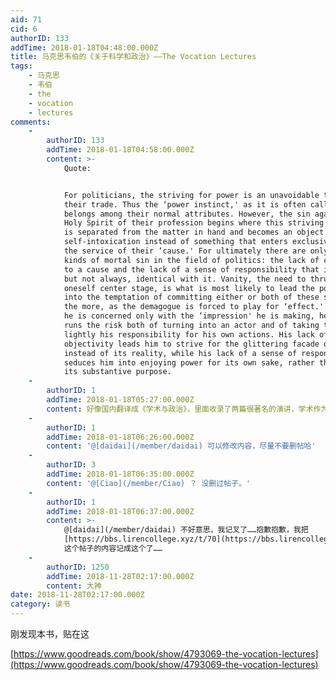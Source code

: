 ```yaml
---
aid: 71
cid: 6
authorID: 133
addTime: 2018-01-18T04:48:00.000Z
title: 马克思韦伯的《关于科学和政治》——The Vocation Lectures
tags:
    - 马克思
    - 韦伯
    - the
    - vocation
    - lectures
comments:
    -
        authorID: 133
        addTime: 2018-01-18T04:58:00.000Z
        content: >-
            Quote:


            For politicians, the striving for power is an unavoidable tool of
            their trade. Thus the ‘power instinct,' as it is often called,
            belongs among their normal attributes. However, the sin against the
            Holy Spirit of their profession begins where this striving for power
            is separated from the matter in hand and becomes an object purely of
            self-intoxication instead of something that enters exclusively into
            the service of their ‘cause.' For ultimately there are only two
            kinds of mortal sin in the field of politics: the lack of commitment
            to a cause and the lack of a sense of responsibility that is often,
            but not always, identical with it. Vanity, the need to thrust
            oneself center stage, is what is most likely to lead the politician
            into the temptation of committing either or both of these sins. All
            the more, as the demagogue is forced to play for ‘effect.' Because
            he is concerned only with the ‘impression' he is making, he always
            runs the risk both of turning into an actor and of taking too
            lightly his responsibility for his own actions. His lack of
            objectivity leads him to strive for the glittering facade of power,
            instead of its reality, while his lack of a sense of responsibility
            seduces him into enjoying power for its own sake, rather than for
            its substantive purpose.
    -
        authorID: 1
        addTime: 2018-01-18T05:27:00.000Z
        content: 好像国内翻译成《学术与政治》，里面收录了两篇很著名的演讲，学术作为一种志业和政治作为一种志业。
    -
        authorID: 1
        addTime: 2018-01-18T06:26:00.000Z
        content: '@[daidai](/member/daidai) 可以修改内容，尽量不要删帖哈'
    -
        authorID: 3
        addTime: 2018-01-18T06:35:00.000Z
        content: '@[Ciao](/member/Ciao) ？ 没删过帖子。'
    -
        authorID: 1
        addTime: 2018-01-18T06:37:00.000Z
        content: >-
            @[daidai](/member/daidai) 不好意思，我记叉了……抱歉抱歉，我把
            [https://bbs.lirencollege.xyz/t/70](https://bbs.lirencollege.xyz/t/70)
            这个帖子的内容记成这个了……
    -
        authorID: 1250
        addTime: 2018-11-28T02:17:00.000Z
        content: 大神
date: 2018-11-28T02:17:00.000Z
category: 读书
---
```


刚发现本书，贴在这

[https://www.goodreads.com/book/show/4793069-the-vocation-lectures](https://www.goodreads.com/book/show/4793069-the-vocation-lectures)
